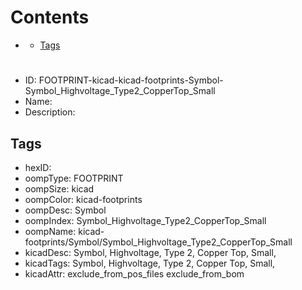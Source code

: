 



Contents
========

* [](#)
	* [Tags](#tags)

# 

- ID: FOOTPRINT-kicad-kicad-footprints-Symbol-Symbol_Highvoltage_Type2_CopperTop_Small
- Name: 
- Description: 

## Tags

- hexID: 
- oompType: FOOTPRINT
- oompSize: kicad
- oompColor: kicad-footprints
- oompDesc: Symbol
- oompIndex: Symbol_Highvoltage_Type2_CopperTop_Small
- oompName: kicad-footprints/Symbol/Symbol_Highvoltage_Type2_CopperTop_Small
- kicadDesc: Symbol, Highvoltage, Type 2, Copper Top, Small,
- kicadTags: Symbol, Highvoltage, Type 2, Copper Top, Small,
- kicadAttr: exclude_from_pos_files exclude_from_bom
